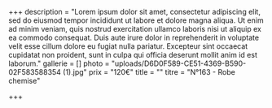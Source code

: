 +++
description = "Lorem ipsum dolor sit amet, consectetur adipiscing elit, sed do eiusmod tempor incididunt ut labore et dolore magna aliqua. Ut enim ad minim veniam, quis nostrud exercitation ullamco laboris nisi ut aliquip ex ea commodo consequat. Duis aute irure dolor in reprehenderit in voluptate velit esse cillum dolore eu fugiat nulla pariatur. Excepteur sint occaecat cupidatat non proident, sunt in culpa qui officia deserunt mollit anim id est laborum."
gallerie = []
photo = "uploads/D6D0F589-CE51-4369-B590-02F583588354 (1).jpg"
prix = "120€"
title = ""
titre = "N°163 - Robe chemise"

+++
